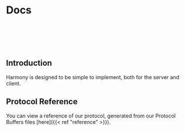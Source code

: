 # Docs

<br><br><br><br>

## Introduction

Harmony is designed to be simple to implement, both for the server and client.

## Protocol Reference

You can view a reference of our protocol, generated from our Protocol Buffers
files [here]({{< ref "reference" >}}).